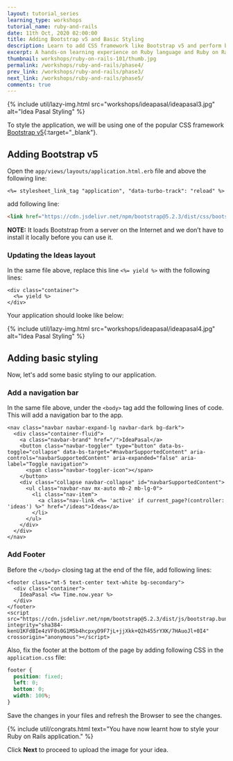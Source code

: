 ```yaml
---
layout: tutorial_series
learning_type: workshops
tutorial_name: ruby-and-rails
date: 11th Oct, 2020 02:00:00
title: Adding Bootstrap v5 and Basic Styling
description: Learn to add CSS framework like Bootstrap v5 and perform basic styling.
excerpt: A hands-on learning experience on Ruby language and Ruby on Rails framework
thumbnail: workshops/ruby-on-rails-101/thumb.jpg
permalink: /workshops/ruby-and-rails/phase4/
prev_link: /workshops/ruby-and-rails/phase3/
next_link: /workshops/ruby-and-rails/phase5/
comments: true
---
```


{% include util/lazy-img.html src="workshops/ideapasal/ideapasal3.jpg" alt="Idea Pasal Styling" %}

To style the application, we will be using one of the popular CSS framework [Bootstrap v5](https://getbootstrap.com/docs/5.2/getting-started/introduction/){:target="_blank"}.

## Adding Bootstrap v5

Open the `app/views/layouts/application.html.erb` file and above the following line:

```erb
<%= stylesheet_link_tag "application", "data-turbo-track": "reload" %>
```

add following line:

```html
<link href="https://cdn.jsdelivr.net/npm/bootstrap@5.2.3/dist/css/bootstrap.min.css" rel="stylesheet" integrity="sha384-rbsA2VBKQhggwzxH7pPCaAqO46MgnOM80zW1RWuH61DGLwZJEdK2Kadq2F9CUG65" crossorigin="anonymous">
```

__NOTE:__ It loads Bootstrap from a server on the Internet and we don’t have to install it locally before you can use it.

### Updating the Ideas layout

In the same file above, replace this line `<%= yield %>` with the following lines:

```erb
<div class="container">
  <%= yield %>
</div>
```

Your application should looke like below:

{% include util/lazy-img.html src="workshops/ideapasal/ideapasal4.jpg" alt="Idea Pasal Styling" %}

## Adding basic styling

Now, let's add some basic styling to our application.

### Add a navigation bar

In the same file above, under the `<body>` tag add the following lines of code. This will add a navigation bar to the app.

```erb
<nav class="navbar navbar-expand-lg navbar-dark bg-dark">
  <div class="container-fluid">
    <a class="navbar-brand" href="/">IdeaPasal</a>
    <button class="navbar-toggler" type="button" data-bs-toggle="collapse" data-bs-target="#navbarSupportedContent" aria-controls="navbarSupportedContent" aria-expanded="false" aria-label="Toggle navigation">
      <span class="navbar-toggler-icon"></span>
    </button>
    <div class="collapse navbar-collapse" id="navbarSupportedContent">
      <ul class="navbar-nav mx-auto mb-2 mb-lg-0">
        <li class="nav-item">
          <a class="nav-link <%= 'active' if current_page?(controller: 'ideas') %>" href="/ideas">Ideas</a>
        </li>
      </ul>
    </div>
  </div>
</nav>
```

### Add Footer

Before the `</body>` closing tag at the end of the file, add following lines:

```erb
<footer class="mt-5 text-center text-white bg-secondary">
  <div class="container">
    IdeaPasal <%= Time.now.year %>
  </div>
</footer>
<script src="https://cdn.jsdelivr.net/npm/bootstrap@5.2.3/dist/js/bootstrap.bundle.min.js" integrity="sha384-kenU1KFdBIe4zVF0s0G1M5b4hcpxyD9F7jL+jjXkk+Q2h455rYXK/7HAuoJl+0I4" crossorigin="anonymous"></script>
```

Also, fix the footer at the bottom of the page by adding following CSS in the `application.css` file:

```css
footer {
  position: fixed;
  left: 0;
  bottom: 0;
  width: 100%;
}
```

Save the changes in your files and refresh the Browser to see the changes.

{% include util/congrats.html
   text="You have now learnt how to style your Ruby on Rails application."
%}

Click __Next__ to proceed to upload the image for your idea.
